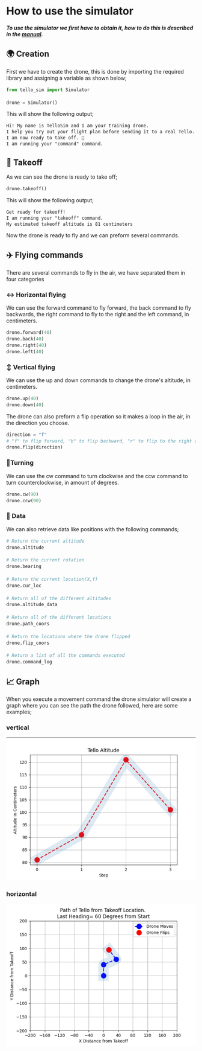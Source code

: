 # How to use the simulator

***To use the simulator we first have to obtain it, how to do this is described in the [manual](https://github.com/MarkBenjamins/NHL-Stenden-Python-course-programming-exercises/blob/main/Week%202/Manual%20Simulation/README.md).***

## :earth_africa: Creation

First we have to create the drone, this is done by importing the required library and assigning a variable as shown below;

```python
from tello_sim import Simulator

drone = Simulator()
```

This will show the following output;

```
Hi! My name is TelloSim and I am your training drone.
I help you try out your flight plan before sending it to a real Tello.
I am now ready to take off. 🚁
I am running your "command" command.
```

## :rocket: Takeoff

As we can see the drone is ready to take off;

```python
drone.takeoff()
```

This will show the following output;

```
Get ready for takeoff!
I am running your "takeoff" command.
My estimated takeoff altitude is 81 centimeters
```

Now the drone is ready to fly and we can preform several commands.

## :airplane: Flying commands

There are several commands to fly in the air, we have separated them in four categories

### :left_right_arrow: Horizontal flying

We can use the forward command to fly forward, the back command to fly backwards, the right command to fly to the right and the left command, in centimeters.

```python
drone.forward(40)
drone.back(40)
drone.right(40)
drone.left(40)
```

### :arrow_up_down: Vertical flying

We can use the up and down commands to change the drone's altitude, in centimeters.

```python
drone.up(40)
drone.down(40)
```

The drone can also preform a flip operation so it makes a loop in the air, in the direction you choose.

```python
direction = "f"
# "f" to flip forward, "b" to flip backward, "r" to flip to the right and "l" to flip to the left.
drone.flip(direction)
```

### :arrows_counterclockwise:Turning

We can use the cw command to turn clockwise and the ccw command to turn counterclockwise, in amount of degrees.

```python
drone.cw(90)
drone.ccw(90)
```

### :floppy_disk: Data

We can also retrieve data like positions with the following commands;

```python
# Return the current altitude
drone.altitude

# Return the current rotation
drone.bearing

# Return the current location(X,Y)
drone.cur_loc

# Return all of the different altitudes
drone.altitude_data

# Return all of the different locations
drone.path_coors

# Return the locations where the drone flipped
drone.flip_coors

# Return a list of all the commands executed
drone.command_log
```

## :chart_with_upwards_trend: Graph

When you execute a movement command the drone simulator will create a graph where you can see the path the drone followed, here are some examples;

### vertical

![PNG](/Media/verGraph.png)

### horizontal

![PNG](/Media/horGraph.png)
